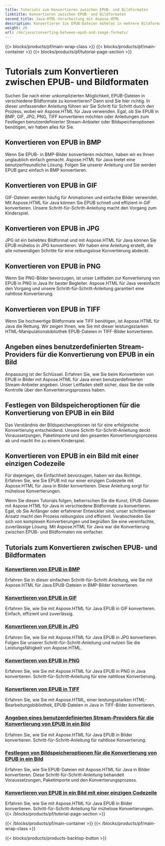 ```yaml
---
title: Tutorials zum Konvertieren zwischen EPUB- und Bildformaten
linktitle: Konvertieren zwischen EPUB- und Bildformaten
second_title: Java-HTML-Verarbeitung mit Aspose.HTML
description: Konvertieren Sie EPUB-Dateien mühelos in mehrere Bildformate mit Aspose.HTML für Java. Schritt-für-Schritt-Anleitung für nahtlose Konvertierungen.
weight: 26
url: /de/java/converting-between-epub-and-image-formats/
---
```


{{< blocks/products/pf/main-wrap-class >}}
{{< blocks/products/pf/main-container >}}
{{< blocks/products/pf/tutorial-page-section >}}

# Tutorials zum Konvertieren zwischen EPUB- und Bildformaten


Suchen Sie nach einer unkomplizierten Möglichkeit, EPUB-Dateien in verschiedene Bildformate zu konvertieren? Dann sind Sie hier richtig. In dieser umfassenden Anleitung führen wir Sie Schritt für Schritt durch den Prozess, wobei wir Aspose.HTML für Java verwenden. Egal, ob Sie EPUB in BMP, GIF, JPG, PNG, TIFF konvertieren möchten oder Anleitungen zum Festlegen benutzerdefinierter Stream-Anbieter oder Bildspeicheroptionen benötigen, wir haben alles für Sie.

## Konvertieren von EPUB in BMP
Wenn Sie EPUB- in BMP-Bilder konvertieren möchten, haben wir es Ihnen unglaublich einfach gemacht. Aspose.HTML für Java bietet eine benutzerfreundliche Lösung. Folgen Sie unserer Anleitung und Sie werden EPUB ganz einfach in BMP konvertieren. 

## Konvertieren von EPUB in GIF
GIF-Dateien werden häufig für Animationen und einfache Bilder verwendet. Mit Aspose.HTML für Java können Sie EPUB schnell und effizient in GIF konvertieren. Unsere Schritt-für-Schritt-Anleitung macht den Vorgang zum Kinderspiel.

## Konvertieren von EPUB in JPG
JPG ist ein beliebtes Bildformat und mit Aspose.HTML für Java können Sie EPUB mühelos in JPG konvertieren. Wir haben eine Anleitung erstellt, die alle notwendigen Schritte für eine reibungslose Konvertierung abdeckt.

## Konvertieren von EPUB in PNG
Wenn Sie PNG-Bilder bevorzugen, ist unser Leitfaden zur Konvertierung von EPUB in PNG in Java Ihr bester Begleiter. Aspose.HTML für Java vereinfacht den Vorgang und unsere Schritt-für-Schritt-Anleitung garantiert eine nahtlose Konvertierung.

## Konvertieren von EPUB in TIFF
Wenn Sie hochwertige Bildformate wie TIFF benötigen, ist Aspose.HTML für Java die Rettung. Wir zeigen Ihnen, wie Sie mit dieser leistungsstarken HTML-Manipulationsbibliothek EPUB-Dateien in TIFF-Bilder konvertieren.

## Angeben eines benutzerdefinierten Stream-Providers für die Konvertierung von EPUB in ein Bild
Anpassung ist der Schlüssel. Erfahren Sie, wie Sie beim Konvertieren von EPUB in Bilder mit Aspose.HTML für Java einen benutzerdefinierten Stream-Anbieter angeben. Unser Leitfaden stellt sicher, dass Sie die volle Kontrolle über den Konvertierungsprozess haben.

## Festlegen von Bildspeicheroptionen für die Konvertierung von EPUB in ein Bild
Das Verständnis der Bildspeicheroptionen ist für eine erfolgreiche Konvertierung entscheidend. Unsere Schritt-für-Schritt-Anleitung deckt Voraussetzungen, Paketimporte und den gesamten Konvertierungsprozess ab und macht ihn zu einem Kinderspiel.

## Konvertieren von EPUB in ein Bild mit einer einzigen Codezeile
Für diejenigen, die Einfachheit bevorzugen, haben wir das Richtige. Erfahren Sie, wie Sie EPUB mit nur einer einzigen Codezeile mit Aspose.HTML für Java in Bilder konvertieren. Diese Anleitung sorgt für mühelose Konvertierungen.

Wenn Sie diesen Tutorials folgen, beherrschen Sie die Kunst, EPUB-Dateien mit Aspose.HTML für Java in verschiedene Bildformate zu konvertieren. Egal, ob Sie Anfänger oder erfahrener Entwickler sind, unser schrittweiser Ansatz macht den Prozess reibungslos und effizient. Verabschieden Sie sich von komplexen Konvertierungen und begrüßen Sie eine vereinfachte, zuverlässige Lösung. Mit Aspose.HTML für Java war die Konvertierung zwischen EPUB- und Bildformaten nie einfacher.
## Tutorials zum Konvertieren zwischen EPUB- und Bildformaten
### [Konvertieren von EPUB in BMP](./convert-epub-to-bmp/)
Erfahren Sie in dieser einfachen Schritt-für-Schritt-Anleitung, wie Sie mit Aspose.HTML für Java EPUB-Dateien in BMP-Bilder konvertieren.
### [Konvertieren von EPUB in GIF](./convert-epub-to-gif/)
Erfahren Sie, wie Sie mit Aspose.HTML für Java EPUB in GIF konvertieren. Einfach, effizient und zuverlässig.
### [Konvertieren von EPUB in JPG](./convert-epub-to-jpg/)
Erfahren Sie, wie Sie mit Aspose.HTML für Java EPUB in JPG konvertieren. Folgen Sie unserer Schritt-für-Schritt-Anleitung und nutzen Sie die Leistungsfähigkeit von Aspose.HTML.
### [Konvertieren von EPUB in PNG](./convert-epub-to-png/)
Erfahren Sie, wie Sie mit Aspose.HTML für Java EPUB in PNG in Java konvertieren. Schritt-für-Schritt-Anleitung für eine nahtlose Konvertierung.
### [Konvertieren von EPUB in TIFF](./convert-epub-to-tiff/)
Erfahren Sie, wie Sie mit Aspose.HTML, einer leistungsstarken HTML-Bearbeitungsbibliothek, EPUB-Dateien in Java in TIFF-Bilder konvertieren.
### [Angeben eines benutzerdefinierten Stream-Providers für die Konvertierung von EPUB in ein Bild](./convert-epub-to-image-specify-custom-stream-provider/)
Erfahren Sie, wie Sie mit Aspose.HTML für Java EPUB in Bilder konvertieren. Schritt-für-Schritt-Anleitung für nahtlose Konvertierung.
### [Festlegen von Bildspeicheroptionen für die Konvertierung von EPUB in ein Bild](./convert-epub-to-image-specify-image-save-options/)
Erfahren Sie, wie Sie EPUB-Dateien mit Aspose.HTML für Java in Bilder konvertieren. Diese Schritt-für-Schritt-Anleitung behandelt Voraussetzungen, Paketimporte und den Konvertierungsprozess.
### [Konvertieren von EPUB in ein Bild mit einer einzigen Codezeile](./convert-epub-to-image-single-line/)
Erfahren Sie, wie Sie mit Aspose.HTML für Java EPUB in Bilder konvertieren. Schritt-für-Schritt-Anleitung für mühelose Konvertierungen.
{{< /blocks/products/pf/tutorial-page-section >}}

{{< /blocks/products/pf/main-container >}}
{{< /blocks/products/pf/main-wrap-class >}}

{{< blocks/products/products-backtop-button >}}

